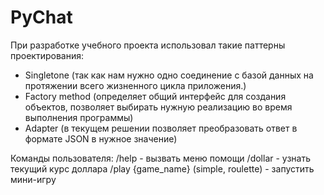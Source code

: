 # PyChat

При разработке учебного проекта использовал такие паттерны проектирования:

- Singletone (так как нам нужно одно соединение с базой данных на протяжении всего жизненного цикла приложения.)
- Factory method (определяет общий интерфейс для создания объектов, позволяет выбирать нужную реализацию во время выполнения программы)
- Adapter (в текущем решении позволяет преобразовать ответ в формате JSON в нужное значение)

Команды пользователя:
  /help - вызвать меню помощи
  /dollar - узнать текущий курс доллара
  /play {game_name} (simple, roulette) - запустить мини-игру
